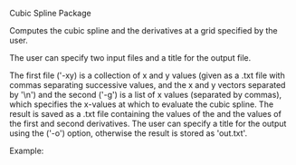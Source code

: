Cubic Spline Package

Computes the cubic spline and the derivatives at a grid specified by the user.

The user can specify two input files and a title for the output file.

The first file ('-xy) is a collection of x and y values (given as a .txt file with commas separating successive values, and the x and y vectors separated by '\n') and the second ('-g') is a list of x values (separated by commas), which specifies the x-values at which to evaluate the cubic spline. The result is saved as a .txt file containing the values of the and the values of the first and second derivatives. The user can specify a title for the output using the ('-o') option, otherwise the result is stored as 'out.txt'.

Example:


